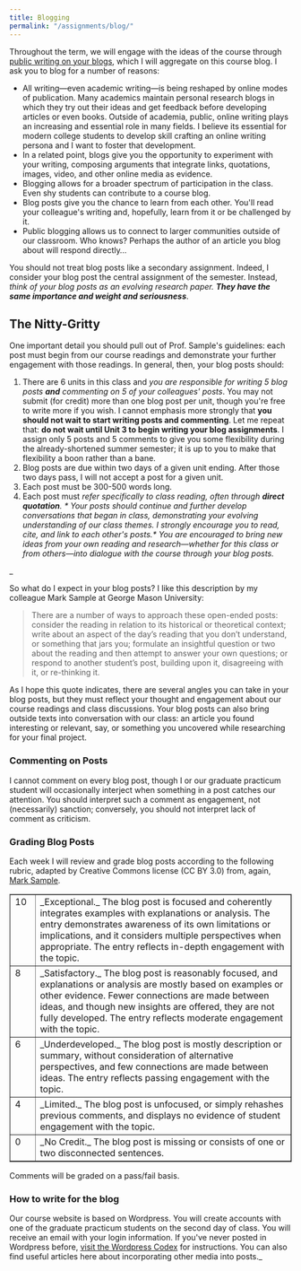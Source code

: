```yaml
---
title: Blogging
permalink: "/assignments/blog/"
---
```


Throughout the term, we will engage with the ideas of the course through [public writing on your blogs](http://ryan.cordells.us/su14tlnm/assignments/building-your-own-website/ "I. Building Your Own Website"), which I will aggregate on this course blog. I ask you to blog for a number of reasons:

*   All writing—even academic writing—is being reshaped by online modes of publication. Many academics maintain personal research blogs in which they try out their ideas and get feedback before developing articles or even books. Outside of academia, public, online writing plays an increasing and essential role in many fields. I believe its essential for modern college students to develop skill crafting an online writing persona and I want to foster that development.
*   In a related point, blogs give you the opportunity to experiment with your writing, composing arguments that integrate links, quotations, images, video, and other online media as evidence.
*   Blogging allows for a broader spectrum of participation in the class. Even shy students can contribute to a course blog.
*   Blog posts give you the chance to learn from each other. You'll read your colleague's writing and, hopefully, learn from it or be challenged by it.
*   Public blogging allows us to connect to larger communities outside of our classroom. Who knows? Perhaps the author of an article you blog about will respond directly…

You should not treat blog posts like a secondary assignment. Indeed, I consider your blog post the central assignment of the semester. Instead, _think of your blog posts as an evolving research paper. **They have the same importance and weight and seriousness**_.

## The Nitty-Gritty

One important detail you should pull out of Prof. Sample's guidelines: each post must begin from our course readings and demonstrate your further engagement with those readings. In general, then, your blog posts should:

1.  There are 6 units in this class and _you are responsible for writing 5 blog posts **and** commenting on 5 of your colleagues' posts_. You may not submit (for credit) more than one blog post per unit, though you're free to write more if you wish. I cannot emphasis more strongly that **you should not wait to start writing posts and commenting**. Let me repeat that: **do not wait until Unit 3 to begin writing your blog assignments**. I assign only 5 posts and 5 comments to give you some flexibility during the already-shortened summer semester; it is up to you to make that flexibility a boon rather than a bane.
2.  Blog posts are due within two days of a given unit ending. After those two days pass, I will not accept a post for a given unit.
3.  Each post must be 300-500 words long.
4.  Each post must _refer specifically to class reading, often through **direct quotation**._
_*   Your posts should continue and further develop conversations that began in class, demonstrating your evolving understanding of our class themes. I strongly encourage you to read, cite, and link to each other's posts.*   You are encouraged to bring new ideas from your own reading and research—whether for this class or from others—into dialogue with the course through your blog posts._

_

So what do I expect in your blog posts? I like this description by my colleague Mark Sample at George Mason University:

> There are a number of ways to approach these open-ended posts: consider the reading in relation to its historical or theoretical context; write about an aspect of the day’s reading that you don’t understand, or something that jars you; formulate an insightful question or two about the reading and then attempt to answer your own questions; or respond to another student’s post, building upon it, disagreeing with it, or re-thinking it.

As I hope this quote indicates, there are several angles you can take in your blog posts, but they must reflect your thought and engagement about our course readings and class discussions. Your blog posts can also bring outside texts into conversation with our class: an article you found interesting or relevant, say, or something you uncovered while researching for your final project.

### Commenting on Posts

I cannot comment on every blog post, though I or our graduate practicum student will occasionally interject when something in a post catches our attention. You should interpret such a comment as engagement, not (necessarily) sanction; conversely, you should not interpret lack of comment as criticism.

### Grading Blog Posts

Each week I will review and grade blog posts according to the following rubric, adapted by Creative Commons license (CC BY 3.0) from, again, [Mark Sample](http://www.samplereality.com/2009/08/14/pedagogy-and-the-class-blog/).

<table width="75%" border="1" cellspacing="0" cellpadding="0">

<tbody>

<tr>

<td valign="top" width="28">10</td>

<td valign="top" width="451">_Exceptional._ The blog post is focused and coherently integrates examples with explanations or analysis. The entry demonstrates awareness of its own limitations or implications, and it considers multiple perspectives when appropriate. The entry reflects in-depth engagement with the topic.</td>

</tr>

<tr>

<td valign="top" width="28">8</td>

<td valign="top" width="451">_Satisfactory._ The blog post is reasonably focused, and explanations or analysis are mostly based on examples or other evidence. Fewer connections are made between ideas, and though new insights are offered, they are not fully developed. The entry reflects moderate engagement with the topic.</td>

</tr>

<tr>

<td valign="top" width="28">6</td>

<td valign="top" width="451">_Underdeveloped._ The blog post is mostly description or summary, without consideration of alternative perspectives, and few connections are made between ideas. The entry reflects passing engagement with the topic.</td>

</tr>

<tr>

<td valign="top" width="28">4</td>

<td valign="top" width="451">_Limited._ The blog post is unfocused, or simply rehashes previous comments, and displays no evidence of student engagement with the topic.</td>

</tr>

<tr>

<td valign="top" width="28">0</td>

<td valign="top" width="451">_No Credit._ The blog post is missing or consists of one or two disconnected sentences.</td>

</tr>

</tbody>

</table>

Comments will be graded on a pass/fail basis.

### How to write for the blog

Our course website is based on Wordpress. You will create accounts with one of the graduate practicum students on the second day of class. You will receive an email with your login information. If you've never posted in Wordpress before, [visit the Wordpress Codex](http://codex.wordpress.org/Writing_Posts) for instructions. You can also find useful articles here about incorporating other media into posts._